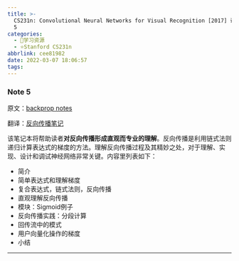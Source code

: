 ```yaml
---
title: >-
  CS231n: Convolutional Neural Networks for Visual Recognition [2017] 课程笔记 Note
  5
categories:
  - 🌙学习资源
  - ⭐Stanford CS231n
abbrlink: cee81982
date: 2022-03-07 18:06:57
tags:
---
```


### Note 5

原文：[backprop notes](https://cs231n.github.io/optimization-2/)

翻译：[反向传播笔记](https://zhuanlan.zhihu.com/p/21407711)

该笔记本将帮助读者**对反向传播形成直观而专业的理解**。反向传播是利用链式法则递归计算表达式的梯度的方法。理解反向传播过程及其精妙之处，对于理解、实现、设计和调试神经网络非常关键。内容里列表如下：
- 简介
- 简单表达式和理解梯度
- 复合表达式，链式法则，反向传播
- 直观理解反向传播
- 模块：Sigmoid例子
- 反向传播实践：分段计算
- 回传流中的模式
- 用户向量化操作的梯度
- 小结

<!--more-->

***
